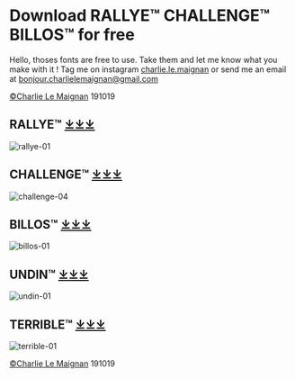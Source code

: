 # Download RALLYE™ CHALLENGE™ BILLOS™ for free

Hello, thoses fonts are free to use. Take them and let me know what you make with it !
Tag me on instagram [charlie.le.maignan](https://www.instagram.com/charlie.le.maignan/) or send me an email at bonjour.charlielemaignan@gmail.com

[©Charlie Le Maignan](http://charlielemaignan.com) 191019


## RALLYE™ [⤓⤓⤓](https://github.com/charlielemaignan/fonts/tree/master/RALLYE)
![rallye-01](http://charlielemaignan.com/assets/img/projects/experimentation/typographie/rallye/01.png)

## CHALLENGE™ [⤓⤓⤓](https://github.com/charlielemaignan/fonts/tree/master/CHALLENGE)
![challenge-04](http://charlielemaignan.com/assets/img/projects/experimentation/typographie/challenge/04.png)

## BILLOS™ [⤓⤓⤓](https://github.com/charlielemaignan/fonts/tree/master/BILLOS)
![billos-01](http://charlielemaignan.com/assets/img/projects/experimentation/typographie/billos/01.png)

## UNDIN™ [⤓⤓⤓](https://github.com/charlielemaignan/fonts/tree/master/UNDIN)
![undin-01](http://charlielemaignan.com/assets/img/projects/experimentation/typographie/undin/undin-01.png)

## TERRIBLE™ [⤓⤓⤓](https://github.com/charlielemaignan/fonts/tree/master/TERRIBLE)
![terrible-01](http://charlielemaignan.com/assets/img/projects/experimentation/typographie/terrible/terrible-01.png)

[©Charlie Le Maignan](http://charlielemaignan.com) 191019
